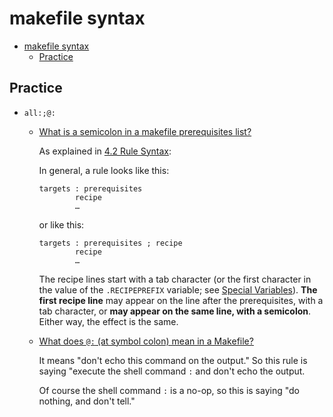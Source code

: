 # makefile syntax

- [makefile syntax](#makefile-syntax)
  - [Practice](#practice)

## Practice

- `all:;@:`

  - [What is a semicolon in a makefile prerequisites list?](https://stackoverflow.com/questions/58038712/what-is-a-semicolon-in-a-makefile-prerequisites-list)

    As explained in [4.2 Rule Syntax](https://www.gnu.org/software/make/manual/html_node/Rule-Syntax.html#Rule-Syntax):

    In general, a rule looks like this:

        targets : prerequisites
                recipe
                …
    or like this:

        targets : prerequisites ; recipe
                recipe
                …

    The recipe lines start with a tab character (or the first character in the value of the `.RECIPEPREFIX` variable; see [Special Variables](https://www.gnu.org/software/make/manual/html_node/Special-Variables.html#Special-Variables)). **The first recipe line** may appear on the line after the prerequisites, with a tab character, or **may appear on the same line, with a semicolon**. Either way, the effect is the same.

  - [What does `@:` (at symbol colon) mean in a Makefile?](https://stackoverflow.com/questions/8610799/what-does-at-symbol-colon-mean-in-a-makefile)

    It means "don't echo this command on the output." So this rule is saying "execute the shell command `:` and don't echo the output.

    Of course the shell command `:` is a no-op, so this is saying "do nothing, and don't tell."




